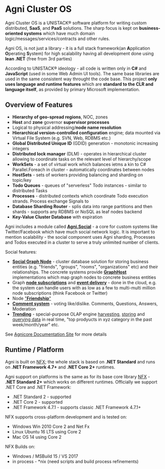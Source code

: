 # Agni Cluster OS

Agni Cluster OS is a UNISTACK&reg; software platform for writing custom distributed, **SaaS**, and **PaaS** solutions. The sharp focus is kept on **business-oriented systems** which have much domain logic/messages/services/contracts and other rules.

Agni OS, is not just a library - it is a full stack framework(an **A**pplication **O**perating **S**ystem) for high scalability having all development done using **lean .NET** (free from 3rd parties)

According to UNISTACK&reg; ideology - all code is written only in **C#** and **JavaScript** (used in some Web Admin UI tools). The same base libraries are used in the same consistent way throught the code base. This project **only uses language and runtime features** which are **standard to the CLR and language itself**, as provided by primary Microsoft implementation.

## Overview of Features

* **Hierarchy of geo-spread regions**, NOC, zones
* **Host** and **zone** governor **supervisor processes**
* Logical to physical addressing/**node name resolution**
* **Hierarchical version-controlled configuration** engine; data mounted via Virtual File System (e.g. SVN, Web, RDBMS etc.)
* **Global Distributed Unique ID** (GDID) generation - monotonic increasing integers
* **Distributed lock manager** (DLM) - operates in hierarchical cluster allowing to coordinate tasks on the relevant level of hierarchy/scope
* **WorkSets** - a set of virtual work which balances ietms a kin to C# Parallel.Foreach in cluster - automatically coordinates between nodes
* **HostSets** - sets of workers providing balancing and sharding on topic/key
* **Todo Queues** - queues of "serverless" Todo instances - similar to distributed Tasks
* **Processes** - distributed contexts which coordinate Todo execution strands. Process exchange Signals to 
* **Database Sharding Router** - splis data into range partitions and then shards - supports any RDBMS or NoSQL as leaf nodes backend
* **Key-Value Cluster Database** with expiration

Agni includes a module called [**Agni.Social**](/agnicore/agni/tree/master/src/Agni.Social) - a core for custom systems like Twitter/Facebook which have much social network logic. It is important to mention  scalability - the social component uses Agni sharding, Processes and Todos executed in a cluster to serve a truly unlimited number of clients.

Social features:

* [**Social Graph Node**](/agnicore/agni/tree/master/src/Agni.Social/Graph) - cluster database solution for storing business entities (e.g. "friends", "groups", "rooms", "organizations" etc) and their relationships. The concrete systems provide [**GraphHost**](agnicore/agni/blob/master/src/Agni.Social/Graph/Server/GraphHost.cs) implementations which map graph nodes to concrete business entities
* Graph [**node subscriptions**](agnicore/agni/blob/master/src/Agni.Social/Graph/IGraphEventSystem.cs) and [**event delivery**](agnicore/agni/blob/master/src/Agni.Social/Graph/Server/GraphHost.cs#L33) - done in the cloud, e.g. the system can handle users with as low as a few to multi-multi million node subscriptions (think Facebook or Twitter)
* Node ["**Friendship**"](/agnicore/agni/blob/master/src/Agni.Social/Graph/IGraphFriendSystem.cs)
* [**Comment system**](/agnicore/agni/blob/master/src/Agni.Social/Graph/IGraphCommentSystem.cs) - voting like/dislike. Comments, Questions, Answers, Moderation
* [**Trending**](/agnicore/agni/tree/master/src/Agni.Social/Trending) - special-purpose OLAP engine [harvesting](/agnicore/agni/blob/master/src/Agni.Social/Trending/SocialTrendingGauge.cs), [storing](/agnicore/agni/blob/master/src/Agni.Social/Trending/ITrendingSystem.cs#L27) and [querying data](/agnicore/agni/blob/master/src/Agni.Social/Trending/ITrendingSystem.cs#L39) in real time, "top prodyucts in xyz category in the past week/month/year" etc.



See [Agnicore Documentation Site](http://agnicore.com/products/agnios/book/introduction.htm) for more details

## Runtime / Platform

Agni is built on [NFX](https://github.com/agnicore/nfx); the whole stack is based on **.NET Standard** and runs on **.NET Framework 4.7+** and **.NET Core 2+** runtimes.

Agni support on platforms is the same as for its base core library [NFX](https://github.com/agnicore/nfx) - **.NET Standard 2+** which works on different runtimes. Officially we support .NET Core and .NET Framework:

* .NET Standard 2 - supported
* .NET Core 2 - supported
* .NET Framework 4.7.1 - supports classic .NET Framework 4.7.1+

NFX supports cross-platform development and is tested on:

* Windows Win 2010 Core 2 and Net Fx
* Linux Ubuntu 16 LTS using Core 2
* Mac OS 14 using Core 2

NFX Builds on:

* Windows / MSBuild 15 / VS 2017
* in process - *nix (need scripts and build process refinements)







